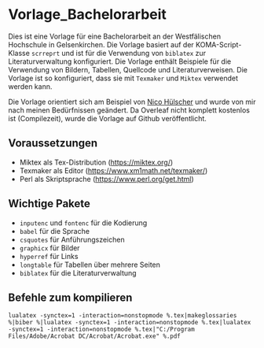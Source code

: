 # Vorlage_Bachelorarbeit

Dies ist eine Vorlage für eine Bachelorarbeit an der Westfälischen Hochschule in Gelsenkirchen. Die Vorlage basiert auf der KOMA-Script-Klasse `scrreprt` und ist für die Verwendung von `biblatex` zur Literaturverwaltung konfiguriert. Die Vorlage enthält Beispiele für die Verwendung von Bildern, Tabellen, Quellcode und Literaturverweisen. Die Vorlage ist so konfiguriert, dass sie mit `Texmaker` und `Miktex` verwendet werden kann.

Die Vorlage orientiert sich am Beispiel von [Nico Hülscher](https://de.overleaf.com/latex/templates/vorlage-bachelorarbeit-informatik-westfalische-hochschule/ympzbtzjqhdd) und wurde von mir nach meinen Bedürfnissen geändert. Da Overleaf nicht komplett kostenlos ist (Compilezeit), wurde die Vorlage auf Github veröffentlicht.

## Voraussetzungen

- Miktex als Tex-Distribution (https://miktex.org/)
- Texmaker als Editor (https://www.xm1math.net/texmaker/)
- Perl als Skriptsprache (https://www.perl.org/get.html)

## Wichtige Pakete

- `inputenc` und `fontenc` für die Kodierung
- `babel` für die Sprache
- `csquotes` für Anführungszeichen
- `graphicx` für Bilder
- `hyperref` für Links
- `longtable` für Tabellen über mehrere Seiten
- `biblatex` für die Literaturverwaltung

## Befehle zum kompilieren

`lualatex -synctex=1 -interaction=nonstopmode %.tex|makeglossaries %|biber %|lualatex -synctex=1 -interaction=nonstopmode %.tex|lualatex -synctex=1 -interaction=nonstopmode %.tex|"C:/Program Files/Adobe/Acrobat DC/Acrobat/Acrobat.exe" %.pdf`
